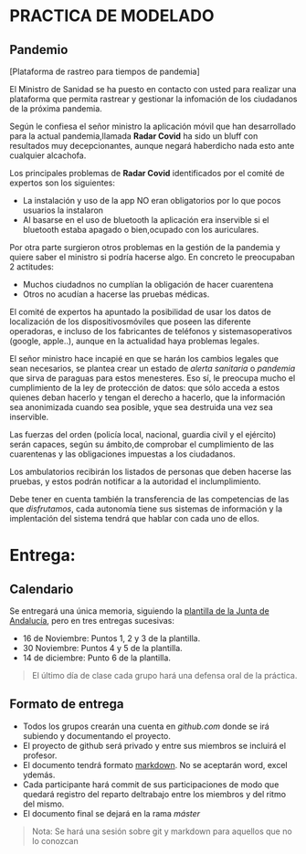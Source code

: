 # PRACTICA DE MODELADO
## Pandemio

[Plataforma de rastreo para tiempos de pandemia]

El Ministro de Sanidad se ha puesto en contacto con usted para realizar una plataforma que permita rastrear y gestionar la infomación de los ciudadanos de la próxima pandemia. 

Según le confiesa el señor ministro la aplicación móvil que han desarrollado para la actual pandemia,llamada **Radar Covid** ha sido un bluff con resultados muy decepcionantes, aunque negará haberdicho nada esto ante cualquier alcachofa.

Los principales problemas de **Radar Covid** identificados por el comité de expertos son los siguientes:

* La instalación y uso de la app NO eran obligatorios por lo que pocos usuarios la instalaron
* Al basarse en el uso de bluetooth la aplicación era inservible si el bluetooth estaba apagado o bien,ocupado con los auriculares.

Por otra parte surgieron otros problemas en la gestión de la pandemia y quiere saber el ministro si podría hacerse algo. En concreto le preocupaban 2 actitudes:

* Muchos ciudadnos no cumplían la obligación de hacer cuarentena
* Otros no acudían a hacerse las pruebas médicas.

El comité de expertos ha apuntado la posibilidad de usar los datos de localización de los dispositivosmóviles que poseen las diferente operadoras, e incluso de los fabricantes de teléfonos y sistemasoperativos (google, apple..), aunque en la actualidad haya problemas legales.

El señor ministro hace incapié en que se harán los cambios legales que sean necesarios, se plantea crear un estado de *alerta sanitaria* o *pandemia* que sirva de paraguas para estos menesteres. Eso sí, le preocupa mucho el cumplimiento de la ley de protección de datos: que sólo acceda a estos quienes deban hacerlo y tengan el derecho a hacerlo, que la información sea anonimizada cuando sea posible, yque sea destruida una vez sea inservible.

Las fuerzas del orden (policía local, nacional, guardia civil y el ejército) serán capaces, según su ámbito,de comprobar el cumplimiento de las cuarentenas y las obligaciones impuestas a los ciudadanos.

Los ambulatorios recibirán los listados de personas que deben hacerse las pruebas, y estos podrán notificar a la autoridad el inclumplimiento.

Debe tener en cuenta también la transferencia de las competencias de las que *disfrutamos*, cada autonomía tiene sus sistemas de información y la implentación del sistema tendrá que hablar con cada uno de ellos.

# Entrega:
## Calendario

Se entregará una única memoria, siguiendo la [plantilla de la Junta de Andalucía](http://www.juntadeandalucia.es/servicios/madeja/contenido/recurso/456), pero en tres entregas sucesivas:

* 16 de Noviembre: Puntos 1, 2 y 3 de la plantilla.
* 30 Noviembre: Puntos 4 y 5 de la plantilla.
* 14 de diciembre: Punto 6 de la plantilla.

> El último día de clase cada grupo hará una defensa oral de la práctica.

## Formato de entrega

* Todos los grupos crearán una cuenta en *github.com* donde se irá subiendo y documentando el proyecto.
* El proyecto de github será privado y entre sus miembros se incluirá el profesor.
* El documento tendrá formato [markdown](https://markdown.es/). No se aceptarán word, excel ydemás.
* Cada participante hará commit de sus participaciones de modo que quedará registro del reparto deltrabajo entre los miembros y del ritmo del mismo.
* El documento final se dejará en la rama *máster*

> Nota: Se hará una sesión sobre git y markdown para aquellos que no lo conozcan
